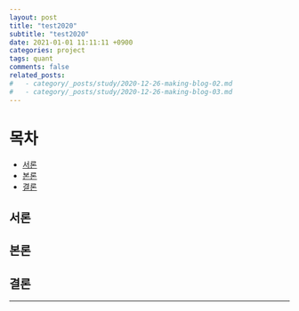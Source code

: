 ```yaml
---
layout: post
title: "test2020"
subtitle: "test2020"
date: 2021-01-01 11:11:11 +0900
categories: project
tags: quant
comments: false
related_posts:
#   - category/_posts/study/2020-12-26-making-blog-02.md
#   - category/_posts/study/2020-12-26-making-blog-03.md
---
```


# 목차

- [서론](##서론)
- [본론](##본론)
- [결론](##결론)

## 서론

## 본론

## 결론

---

<!-- ![그림1](../../../../assets/img/study/githubpages/1.png){: width="400" height="400} -->

